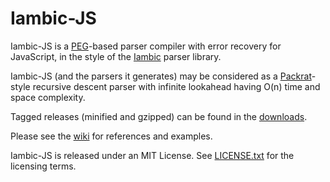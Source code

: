Iambic-JS
=========

Iambic-JS is a [PEG](http://en.wikipedia.org/wiki/Parsing_expression_grammar)-based parser compiler with error recovery for JavaScript, in the style of the [Iambic](//github.com/naucera/iambic) parser library.

Iambic-JS (and the parsers it generates) may be considered as a [Packrat](http://en.wikipedia.org/wiki/Parsing_expression_grammar)-style recursive descent parser with infinite lookahead having O(n) time and space complexity.

Tagged releases (minified and gzipped) can be found in the [downloads](//github.com/naucera/iambic-js/downloads).

Please see the [wiki](//github.com/naucera/iambic-js/wiki) for references and examples.

Iambic-JS is released under an MIT License. See [LICENSE.txt](//github.com/naucera/iambic-js/blob/master/LICENSE.txt) for the licensing terms.

